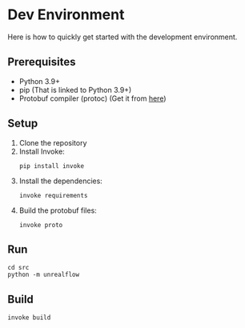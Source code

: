 # Dev Environment

Here is how to quickly get started with the development environment.

## Prerequisites
- Python 3.9+
- pip (That is linked to Python 3.9+)
- Protobuf compiler (protoc) (Get it from [here](https://github.com/protocolbuffers/protobuf/releases/latest))

## Setup
1. Clone the repository
2. Install Invoke: 
    ```
    pip install invoke
    ```
3. Install the dependencies:
    ```
    invoke requirements
    ```
4. Build the protobuf files:
    ```
    invoke proto
    ```

## Run
```
cd src
python -m unrealflow
```

## Build
```
invoke build
```
